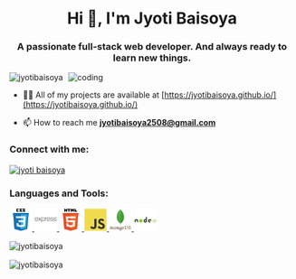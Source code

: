 
<h1 align="center">Hi 👋, I'm Jyoti Baisoya</h1>
<h3 align="center">A passionate full-stack web developer. And always ready to learn new things.</h3>
<img align="right" alt="coding" width=400 src="https://i.pinimg.com/originals/e7/26/c7/e726c74ac081eed50feee1433d12c998.gif"/>

<p align="left"> <img src="https://komarev.com/ghpvc/?username=jyotibaisoya&label=Profile%20views&color=0e75b6&style=flat" alt="jyotibaisoya" /> </p>

- 👨‍💻 All of my projects are available at [https://jyotibaisoya.github.io/](https://jyotibaisoya.github.io/)

- 📫 How to reach me **jyotibaisoya2508@gmail.com**


<h3 align="left">Connect with me:</h3>
<p align="left">
<a href="https://linkedin.com/in/jyoti baisoya" target="blank"><img align="center" src="https://raw.githubusercontent.com/rahuldkjain/github-profile-readme-generator/master/src/images/icons/Social/linked-in-alt.svg" alt="jyoti baisoya" height="30" width="40" /></a>
</p>

<h3 align="left">Languages and Tools:</h3>
<p align="left"> <a href="https://www.w3schools.com/css/" target="_blank" rel="noreferrer"> <img src="https://raw.githubusercontent.com/devicons/devicon/master/icons/css3/css3-original-wordmark.svg" alt="css3" width="40" height="40"/> </a> <a href="https://expressjs.com" target="_blank" rel="noreferrer"> <img src="https://raw.githubusercontent.com/devicons/devicon/master/icons/express/express-original-wordmark.svg" alt="express" width="40" height="40"/> </a> <a href="https://www.w3.org/html/" target="_blank" rel="noreferrer"> <img src="https://raw.githubusercontent.com/devicons/devicon/master/icons/html5/html5-original-wordmark.svg" alt="html5" width="40" height="40"/> </a> <a href="https://developer.mozilla.org/en-US/docs/Web/JavaScript" target="_blank" rel="noreferrer"> <img src="https://raw.githubusercontent.com/devicons/devicon/master/icons/javascript/javascript-original.svg" alt="javascript" width="40" height="40"/> </a> <a href="https://www.mongodb.com/" target="_blank" rel="noreferrer"> <img src="https://raw.githubusercontent.com/devicons/devicon/master/icons/mongodb/mongodb-original-wordmark.svg" alt="mongodb" width="40" height="40"/> </a> <a href="https://nodejs.org" target="_blank" rel="noreferrer"> <img src="https://raw.githubusercontent.com/devicons/devicon/master/icons/nodejs/nodejs-original-wordmark.svg" alt="nodejs" width="40" height="40"/> </a> </p>

<p><img align="center" src="https://github-readme-stats.vercel.app/api/top-langs?username=jyotibaisoya&show_icons=true&locale=en&layout=compact" alt="jyotibaisoya" /></p>

<p><img align="center" src="https://github-readme-streak-stats.herokuapp.com/?user=jyotibaisoya&" alt="jyotibaisoya" /></p>

